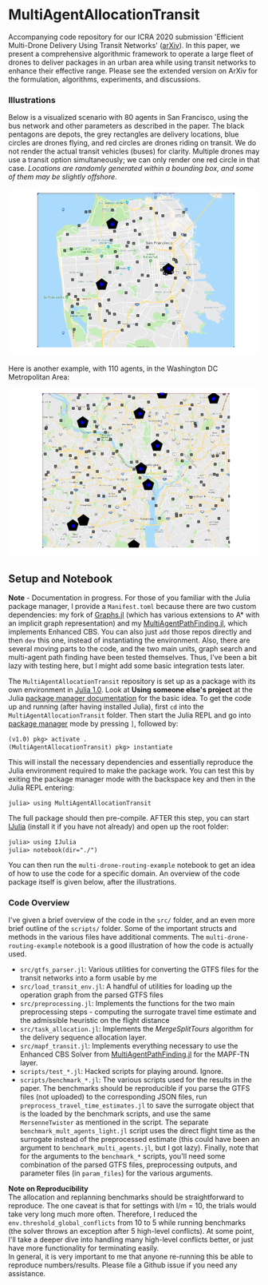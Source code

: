 # MultiAgentAllocationTransit

Accompanying code repository for our ICRA 2020 submission 'Efficient Multi-Drone Delivery Using Transit Networks' ([arXiv](https://arxiv.org/abs/1909.11840)).
In this paper, we present a comprehensive algorithmic framework to operate a large fleet of drones to deliver
packages in an urban area while using transit networks to enhance their effective range. Please see the extended
version on ArXiv for the formulation, algorithms, experiments, and discussions.

### Illustrations

Below is a visualized scenario with 80 agents in San Francisco,
using the bus network and other parameters as described in the paper.
The black pentagons are depots, the grey rectangles are delivery
locations, blue circles are drones flying, and red circles are drones riding on transit. We
do not render the actual transit vehicles (buses) for clarity. Multiple drones may use a transit option
simultaneously; we can only render one red circle in that case.
_Locations are randomly generated within a bounding
box, and some of them may be slightly offshore_.

![SFMTA Example](img/viz_soln_sf_78agts_100dpi.gif)

Here is another example, with 110 agents, in the Washington DC Metropolitan Area:

![WMATA Example](img/viz_soln_wdc_110agts_100dpi.gif)


## Setup and Notebook

**Note** - Documentation in progress.
For those of you familiar with the Julia package manager, I provide a `Manifest.toml` because there are two custom dependencies: my fork of [Graphs.jl](https://github.com/Shushman/Graphs.jl) (which has various extensions to A*
with an implicit graph representation) and my [MultiAgentPathFinding.jl](https://github.com/Shushman/MultiAgentPathFinding.jl),
which implements Enhanced CBS. You can also just `add` those repos directly and then `dev` this one, instead of
instantiating the environment.
Also, there are several moving parts to the code, and the two main units, graph search and multi-agent path finding have been tested themselves.
Thus, I've been a bit lazy with testing here, but I might add some basic integration tests later.

The `MultiAgentAllocationTransit` repository is set up as a package with its own environment in [Julia 1.0](https://julialang.org/downloads/). Look at **Using someone else's project** at the Julia [package manager documentation](https://julialang.github.io/Pkg.jl/v1/environments/#Using-someone-else's-project-1) for the basic idea. To get the code up and running (after having installed Julia), first `cd` into the `MultiAgentAllocationTransit` folder.
Then start the Julia REPL and go into [package manager](https://julialang.github.io/Pkg.jl/v1/getting-started/) mode by pressing `]`, followed by:
```shell
(v1.0) pkg> activate .
(MultiAgentAllocationTransit) pkg> instantiate
```
This will install the necessary dependencies and essentially reproduce the Julia environment required to make the package work. You can test this by exiting the package manager mode with the backspace key and then in the Julia REPL entering:
```shell
julia> using MultiAgentAllocationTransit
```
The full package should then pre-compile. AFTER this step, you can start [IJulia](https://github.com/JuliaLang/IJulia.jl) (install it if you have not already) and open up the root folder:
```shell
julia> using IJulia
julia> notebook(dir="./")
```
You can then run the `multi-drone-routing-example` notebook to get an idea of how to use the code for a specific domain. An overview of the code package itself is given below, after the illustrations.


### Code Overview

I've given a brief overview of the code in the `src/` folder, and an even more brief outline of the `scripts/` folder. Some of the important structs and methods in the various files have additional comments. The `multi-drone-routing-example` notebook is a good illustration of how the code is actually used.

- `src/gtfs_parser.jl`: Various utilities for converting the GTFS files for the transit networks into a form usable by me
- `src/load_transit_env.jl`: A handful of utilities for loading up the operation graph from the parsed GTFS files
- `src/preprocessing.jl`: Implements the functions for the two main preprocessing steps - computing the surrogate travel time estimate and the admissible heuristic on the flight distance
- `src/task_allocation.jl`: Implements the _MergeSplitTours_ algorithm for the delivery sequence allocation layer.
- `src/mapf_transit.jl`: Implements everything necessary to use the Enhanced CBS Solver from [MultiAgentPathFinding.jl](https://github.com/Shushman/MultiAgentPathFinding.jl) for the MAPF-TN layer.
- `scripts/test_*.jl`: Hacked scripts for playing around. Ignore.
- `scripts/benchmark_*.jl`: The various scripts used for the results in the paper. The benchmarks should be reproducible if you parse the GTFS files (not uploaded) to the corresponding JSON files, run `preprocess_travel_time_estimates.jl` to save the surrogate object that is the loaded by the benchmark scripts, and use the same `MersenneTwister` as mentioned in the script. The separate `benchmark_mult_agents_light.jl` script uses the direct flight time as the surrogate instead of the preprocessed estimate (this could have been an argument to `benchmark_multi_agents.jl`, but I got lazy).
Finally, note that for the arguments to the `benchmark_*` scripts, you'll need
some combination of the parsed GTFS files, preprocessing outputs, and
parameter files (in `param_files`) for the various arguments.


**Note on Reproducibility**
</br>
The allocation and replanning benchmarks should be straightforward to reproduce.
The one caveat is that for settings with l/m = 10, the trials would take very long much more often. Therefore, I reduced the `env.threshold_global_conflicts`
from 10 to 5 while running benchmarks (the solver throws an exception after 5 high-level conflicts). At some point, I'll take a deeper dive into handling many high-level conflicts better, or just have more functionality for terminating easily.
</br>
In general, it is very important to me that anyone re-running this be able to reproduce numbers/results. Please file a Github issue if you need any assistance.

